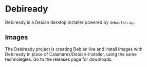 # Debiready

Debiready is a Debian desktop installer powered by `debootstrap`.

## Images

The Debiready project is creating Debian live and install images with Debiready in place
of Calamares/Debian-Installer, using the same technolegies. Go to the releases page for
downloads.
